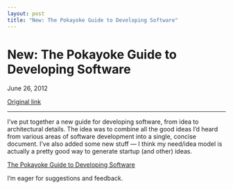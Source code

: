 ```yaml
---
layout: post
title: "New: The Pokayoke Guide to Developing Software"
---
```

New: The Pokayoke Guide to Developing Software
==============================================

June 26, 2012

[Original link](http://www.aaronsw.com/weblog/pokayoke)

* * * * *

I’ve put together a new guide for developing software, from idea to
architectural details. The idea was to combine all the good ideas I’d
heard from various areas of software development into a single, concise
document. I’ve also added some new stuff — I think my need/idea model is
actually a pretty good way to generate startup (and other) ideas.

[The Pokayoke Guide to Developing Software](http://pokayokeguide.com/)

I’m eager for suggestions and feedback.
